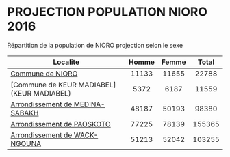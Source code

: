 # PROJECTION POPULATION NIORO 2016
	
Répartition de la population de NIORO projection selon le sexe
	
| Localite  | Homme | Femme | Total |
| --------- |:-----:|:-----:|:-----:|
| [Commune de NIORO](NIORO) | 11133 | 11655 | 22788 |
| [Commune de KEUR MADIABEL](KEUR MADIABEL) | 5372 | 6187 | 11559 |
| [Arrondissement de MEDINA-SABAKH](MEDINA-SABAKH) | 48187 | 50193 | 98380 |
| [Arrondissement de PAOSKOTO](PAOSKOTO) | 77225 | 78139 | 155365 |
| [Arrondissement de WACK-NGOUNA](WACK-NGOUNA) | 51213 | 52042 | 103255 |
